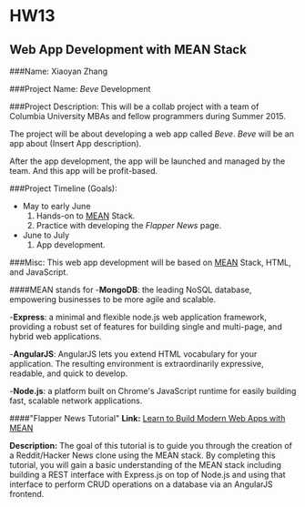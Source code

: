 HW13
====
Web App Development with MEAN Stack
-----------------------------------

###Name:
Xiaoyan Zhang 



###Project Name:
*Beve* Development



###Project Description:
This will be a collab project with a team of Columbia University MBAs and fellow programmers during Summer 2015.

The project will be about developing a web app called *Beve*.
*Beve* will be an app about (Insert App description).

After the app development, the app will be launched and managed by the team. And this app will be profit-based.

###Project Timeline (Goals): 
- May to early June
	1. Hands-on to [MEAN](http://mean.io/#!/) Stack.
	2. Practice with developing the *Flapper News* page.
- June to July
	1. App development.




###Misc:
This web app development will be based on [MEAN](http://mean.io/#!/) Stack, HTML, and JavaScript.

####MEAN stands for
-**MongoDB**: the leading NoSQL database, empowering businesses to be more agile and scalable.

-**Express**: a minimal and flexible node.js web application framework, providing a robust set of features for building single and multi-page, and hybrid web applications.

-**AngularJS**: AngularJS lets you extend HTML vocabulary for your application. The resulting environment is extraordinarily expressive, readable, and quick to develop.

-**Node.js**: a platform built on Chrome's JavaScript runtime for easily building fast, scalable network applications.

####"Flapper News Tutorial"
**Link:** [Learn to Build Modern Web Apps with MEAN](https://thinkster.io/mean-stack-tutorial/)

**Description:** The goal of this tutorial is to guide you through the creation of a Reddit/Hacker News clone using the MEAN stack. By completing this tutorial, you will gain a basic understanding of the MEAN stack including building a REST interface with Express.js on top of Node.js and using that interface to perform CRUD operations on a database via an AngularJS frontend.